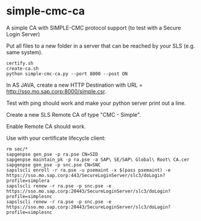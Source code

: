 # simple-cmc-ca
A simple CA with SIMPLE-CMC protocol support (to test with a Secure Login Server)

Put all files to a new folder in a server that can be reached by your SLS (e.g. same system).

```
certify.sh
create-ca.sh
python simple-cmc-ca.py --port 8000 --post ON
```

In AS JAVA, create a new HTTP Destination with URL = http://sso.mo.sap.corp:8000/simple.csr.

Test with ping should work and make your python server print out a line.

Create a new SLS Remote CA of type "CMC - Simple".

Enable Remote CA should work.

Use with your certificate lifecycle client:

```
rm sec/*
sapgenpse gen_pse -p ra.pse CN=SID
sapgenpse maintain_pk -p ra.pse -a SAP\ SE/SAP\ Global\ Root\ CA.cer 
sapgenpse gen_pse -p snc.pse CN=SNC
sapslscli enroll -r ra.pse -u psemaint -x $(pass psemaint) -e https://sso.mo.sap.corp:443/SecureLoginServer/slc3/doLogin?profile=simplera
sapslscli renew -r ra.pse -p snc.pse -e https://sso.mo.sap.corp:20443/SecureLoginServer/slc3/doLogin?profile=simplesnc
sapslscli renew -r ra.pse -p snc.pse -e https://sso.mo.sap.corp:20443/SecureLoginServer/slc3/doLogin?profile=simplesnc
